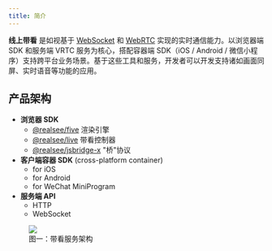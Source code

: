 ```yaml
---
title: 简介
---
```


**线上带看** 是如视基于 [WebSocket](https://developer.mozilla.org/zh-CN/docs/Web/API/WebSocket) 和 [WebRTC](https://webrtc.org/) 实现的实时通信能力。以浏览器端 SDK 和服务端 VRTC 服务为核心，搭配容器端 SDK（iOS / Android / 微信小程序）支持跨平台业务场景。基于这些工具和服务，开发者可以开发支持诸如画面同屏、实时语音等功能的应用。

## 产品架构

- **浏览器 SDK**
  - [@realsee/five](../3d-space/get-started/00.rendering-engine.md) 渲染引擎
  - [@realsee/live](./preparation/3.live-controller.md) 带看控制器
  - [@realsee/jsbridge-x](../../webview/jsbridge/intro.md) "桥"协议
- **客户端容器 SDK** (cross-platform container)
  - for iOS
  - for Android
  - for WeChat MiniProgram
- **服务端 API**
  - HTTP
  - WebSocket

<figure>
  <div style={{display: 'flex',     background: 'white',
    justifyContent: 'center',
    alignItems: 'center',}}>
    <div style={{flex:1}}><img style={{width:'100%'}} src="//vrlab-public.ljcdn.com/common/file/web/5ccab87f-edda-4a4c-864b-6a7f9738fa8c.png" /></div>
  </div>
  <figcaption>图一：带看服务架构</figcaption>
</figure>
